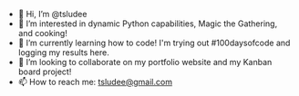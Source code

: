 - 👋 Hi, I’m @tsludee
- 👀 I’m interested in dynamic Python capabilities, Magic the Gathering, and cooking!
- 🌱 I’m currently learning how to code! I'm trying out #100daysofcode and logging my results here.
- 💞️ I’m looking to collaborate on my portfolio website and my Kanban board project!
- 📫 How to reach me: tsludee@gmail.com

<!---
tsludee/tsludee is a ✨ special ✨ repository because its `README.md` (this file) appears on your GitHub profile.
You can click the Preview link to take a look at your changes.
--->
